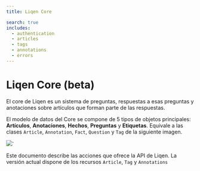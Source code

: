 ```yaml
---
title: Liqen Core

search: true
includes:
  - authentication
  - articles
  - tags
  - annotations
  - errors
---
```


# Liqen Core (beta)

El core de Liqen es un sistema de preguntas, respuestas a esas preguntas y anotaciones sobre artículos que forman parte de las respuestas.

El modelo de datos del Core se compone de 5 tipos de objetos principales: **Artículos**, **Anotaciones**, **Hechos**, **Preguntas** y **Etiquetas**. Equivale a las clases `Article`, `Annotation`, `Fact`, `Question` y `Tag` de la siguiente imagen.

![](http://www.plantuml.com/plantuml/png/RL6nRiCW4Dtv2fJH5L7dREtGFMftYyBPGK9WmP7OYlBlCU00JRfOTuztT-yz2yszfnyEbT10huJIDoNZ5nLgYCMlbGkv4P69nbZagAnfkJoFzzia7tr20vwiouWR0MCb7704sVFKXKa-kXlPBdo31e7MvVsuJ4d4cUi0bVG3Cnw3HVYVFJaOr1mhcBb8ftmO8bGsVAtu7ml5MDPk_0MSxz7MaMC0_-oyf9HCLtryBAmLVCJRCQV64x8snWDjqclmtVj-t-tgI1AyaXkT2M8Q1cHTLHSvHNp9fsDXUhgx_HNo6cOcb_P0Ovu6vET2oXacxSMiTwFLk6krtsn_VRq3)`

Este documento describe las acciones que ofrece la API de Liqen. La versión actual dispone de los recursos `Article`, `Tag` y `Annotations`
